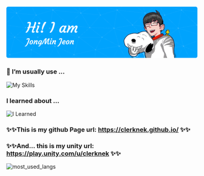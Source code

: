 



![Header](./assets/img/github-header-image.png)
### 👀 I’m usually use ... 

<!-- <div style="display: flex; align-items: flex-start;"><img src="https://techstack-generator.vercel.app/mysql-icon.svg" alt="icon" width="63" height="63" /><img src="https://techstack-generator.vercel.app/python-icon.svg" alt="icon" width="63" height="63" /><img src="https://techstack-generator.vercel.app/github-icon.svg" alt="icon" width="63" height="63" /><img src="https://techstack-generator.vercel.app/js-icon.svg" alt="icon" width="63" height="63" /></div> -->

![My Skills](https://skillicons.dev/icons?i=py,github,markdown,unity&theme=light)

### I learned about ...

![I Learned](https://skillicons.dev/icons?i=java,flutter,androidstudio,sqlite,arduino&theme=light)




<!-- <img src="https://img.shields.io/badge/Flutter-02569B?style=flat-square&logo=flutter&logoColor=white"/> <img src="https://img.shields.io/badge/Dart-0175C2?style=flat-square&logo=dart&logoColor=white"/>
<img src="https://img.shields.io/badge/Python-3776AB?style=flat-square&logo=python&logoColor=white"/> -->


### ✨✨This is my github Page url: https://clerknek.github.io/ ✨✨

### ✨✨And... this is my unity url: https://play.unity.com/u/clerknek ✨✨



<img src="https://github-readme-stats.vercel.app/api/top-langs/?username=clerknek&layout=compact&langs_count=10&bg_color=ffffff00&text_color=718096&hide_progress=true" height="250" alt="most_used_langs">

<!--
**clerknek/clerknek** is a ✨ _special_ ✨ repository because its `README.md` (this file) appears on your GitHub profile.

Here are some ideas to get you started:

- 🔭 I’m currently working on ...
- 🌱 I’m currently learning ...
- 👯 I’m looking to collaborate on ...
- 🤔 I’m looking for help with ...
- 💬 Ask me about ...
- 📫 How to reach me: ...
- 😄 Pronouns: ...
- ⚡ Fun fact: ...
-->
